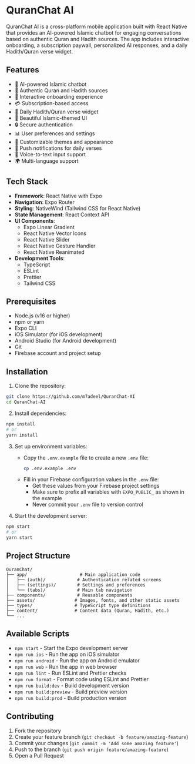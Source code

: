 # QuranChat AI

QuranChat AI is a cross-platform mobile application built with React Native that provides an AI-powered Islamic chatbot for engaging conversations based on authentic Quran and Hadith sources. The app includes interactive onboarding, a subscription paywall, personalized AI responses, and a daily Hadith/Quran verse widget.

## Features

- 🤖 AI-powered Islamic chatbot
- 📖 Authentic Quran and Hadith sources
- 🎯 Interactive onboarding experience
- 💳 Subscription-based access
- 📱 Daily Hadith/Quran verse widget
- 🌙 Beautiful Islamic-themed UI
- 🔒 Secure authentication
- 📊 User preferences and settings
- 🎨 Customizable themes and appearance
- 🔔 Push notifications for daily verses
- 📝 Voice-to-text input support
- 🌍 Multi-language support

## Tech Stack

- **Framework**: React Native with Expo
- **Navigation**: Expo Router
- **Styling**: NativeWind (Tailwind CSS for React Native)
- **State Management**: React Context API
- **UI Components**: 
  - Expo Linear Gradient
  - React Native Vector Icons
  - React Native Slider
  - React Native Gesture Handler
  - React Native Reanimated
- **Development Tools**:
  - TypeScript
  - ESLint
  - Prettier
  - Tailwind CSS

## Prerequisites

- Node.js (v16 or higher)
- npm or yarn
- Expo CLI
- iOS Simulator (for iOS development)
- Android Studio (for Android development)
- Git
- Firebase account and project setup

## Installation

1. Clone the repository:
```bash
git clone https://github.com/m7adeel/QuranChat-AI
cd QuranChat-AI
```

2. Install dependencies:
```bash
npm install
# or
yarn install
```

3. Set up environment variables:
   - Copy the `.env.example` file to create a new `.env` file:
     ```bash
     cp .env.example .env
     ```
   - Fill in your Firebase configuration values in the `.env` file:
     - Get these values from your Firebase project settings
     - Make sure to prefix all variables with `EXPO_PUBLIC_` as shown in the example
     - Never commit your `.env` file to version control

4. Start the development server:
```bash
npm start
# or
yarn start
```

## Project Structure

```
QuranChat/
├── app/                    # Main application code
│   ├── (auth)/            # Authentication related screens
│   ├── (settings)/        # Settings and preferences
│   └── (tabs)/            # Main tab navigation
├── components/            # Reusable components
├── assets/               # Images, fonts, and other static assets
├── types/                # TypeScript type definitions
├── content/              # Content data (Quran, Hadith, etc.)
└── ...
```

## Available Scripts

- `npm start` - Start the Expo development server
- `npm run ios` - Run the app on iOS simulator
- `npm run android` - Run the app on Android emulator
- `npm run web` - Run the app in web browser
- `npm run lint` - Run ESLint and Prettier checks
- `npm run format` - Format code using ESLint and Prettier
- `npm run build:dev` - Build development version
- `npm run build:preview` - Build preview version
- `npm run build:prod` - Build production version

## Contributing

1. Fork the repository
2. Create your feature branch (`git checkout -b feature/amazing-feature`)
3. Commit your changes (`git commit -m 'Add some amazing feature'`)
4. Push to the branch (`git push origin feature/amazing-feature`)
5. Open a Pull Request
